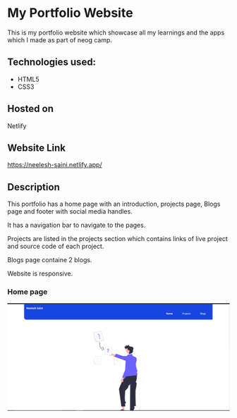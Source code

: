 # My Portfolio Website
This is my portfolio website which showcase all my learnings and the apps which I made as part of neog camp.
## Technologies used:
  * HTML5
  * CSS3
 ## Hosted on
 Netlify
 ## Website Link
 https://neelesh-saini.netlify.app/
 ## Description
 This portfolio has a home page with an introduction, projects page, Blogs page and footer with social media handles.

It has a navigation bar to navigate to the pages.

Projects are listed in the projects section which contains links of live project and source code of each project.

Blogs page containe 2 blogs.

Website is responsive.

### Home page
![Screenshot](screenshot.PNG)




